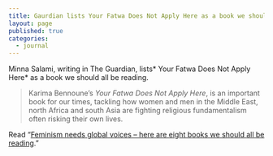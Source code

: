 ```yaml
---
title: Gaurdian lists Your Fatwa Does Not Apply Here as a book we should all be reading
layout: page
published: true
categories:
  - journal
---
```


Minna Salami, writing in The Guardian, lists*&nbsp;Your Fatwa Does Not Apply Here* as a book we should all be reading.

> Karima Bennoune’s *Your Fatwa Does Not Apply Here*, is an important book for our times, tackling how women and men in the Middle East, north Africa and south Asia are fighting religious fundamentalism often risking their own lives.

Read “[Feminism needs global voices – here are eight books we should all be reading](http://www.theguardian.com/commentisfree/2015/dec/10/global-feminism-sweden-chimamanda-ngozi-adichie-authors).”&nbsp;